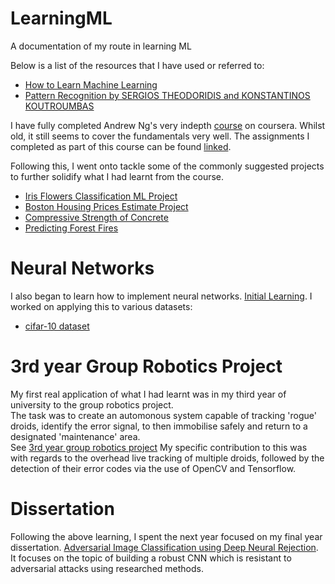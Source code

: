 # LearningML
A documentation of my route in learning ML  
  
Below is a list of the resources that I have used or referred to:  
- [How to Learn Machine Learning](https://elitedatascience.com/learn-machine-learning)
- [Pattern Recognition by SERGIOS THEODORIDIS and KONSTANTINOS KOUTROUMBAS](https://github.com/JanThan/LearningML/blob/master/PatternRecognition.pdf)

I have fully completed Andrew Ng's very indepth [course](https://www.coursera.org/learn/machine-learning) on coursera. 
Whilst old, it still seems to cover the fundamentals very well. The assignments I completed as part of this course can be found [linked](https://github.com/JanThan/LearningML/tree/master/AndrewNg_MLCourse).  

Following this, I went onto tackle some of the commonly suggested projects to further solidify what I had learnt from the course.  
- [Iris Flowers Classification ML Project](https://github.com/JanThan/LearningML/tree/master/IRIS)
- [Boston Housing Prices Estimate Project](https://github.com/JanThan/LearningML/tree/master/BostonHousingProblem)
- [Compressive Strength of Concrete](https://github.com/JanThan/LearningML/tree/master/CompressiveStrengthOfConcrete)
- [Predicting Forest Fires](https://github.com/JanThan/LearningML/tree/master/PredictingForestFires)

# Neural Networks
I also began to learn how to implement neural networks.  [Initial Learning](https://github.com/JanThan/LearningML/tree/master/NeuralNetwork).
I worked on applying this to various datasets:
- [cifar-10 dataset](https://github.com/JanThan/LearningML/tree/master/cifar10_dataset)

# 3rd year Group Robotics Project
My first real application of what I had learnt was in my third year of university to the group robotics project.  
The task was to create an automonous system capable of tracking 'rogue' droids, identify the error signal, to then immobilise safely and return to a designated 'maintenance' area.  
See [3rd year group robotics project]()
My specific contribution to this was with regards to the overhead live tracking of multiple droids, followed by the detection of their error codes via the use of OpenCV and Tensorflow.   

# Dissertation  
Following the above learning, I spent the next year focused on my final year dissertation. [Adversarial Image Classification using Deep Neural Rejection]().  
It focuses on the topic of building a robust CNN which is resistant to adversarial attacks using researched methods. 


